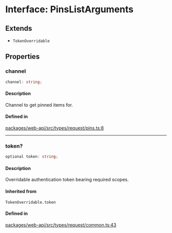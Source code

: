 # Interface: PinsListArguments

## Extends

- `TokenOverridable`

## Properties

### channel

```ts
channel: string;
```

#### Description

Channel to get pinned items for.

#### Defined in

[packages/web-api/src/types/request/pins.ts:8](https://github.com/slackapi/node-slack-sdk/blob/main/packages/web-api/src/types/request/pins.ts#L8)

***

### token?

```ts
optional token: string;
```

#### Description

Overridable authentication token bearing required scopes.

#### Inherited from

`TokenOverridable.token`

#### Defined in

[packages/web-api/src/types/request/common.ts:43](https://github.com/slackapi/node-slack-sdk/blob/main/packages/web-api/src/types/request/common.ts#L43)
